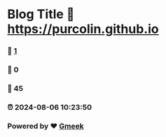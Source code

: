 # Blog Title :link: https://purcolin.github.io 
### :page_facing_up: [1](https://purcolin.github.io/tag.html) 
### :speech_balloon: 0 
### :hibiscus: 45 
### :alarm_clock: 2024-08-06 10:23:50 
### Powered by :heart: [Gmeek](https://github.com/Meekdai/Gmeek)
